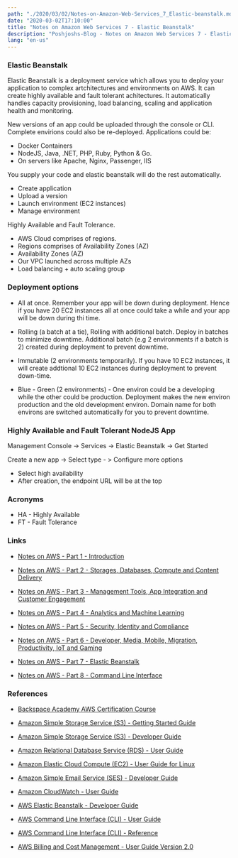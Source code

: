 ```yaml
---
path: "./2020/03/02/Notes-on-Amazon-Web-Services_7_Elastic-beanstalk.md"
date: "2020-03-02T17:10:00"
title: "Notes on Amazon Web Services 7 - Elastic Beanstalk"
description: "Poshjoshs-Blog - Notes on Amazon Web Services 7 - Elastic beanstalk"
lang: "en-us"
---
```


### Elastic Beanstalk ###

Elastic Beanstalk is a deployment service which allows you to deploy your application to complex artchitectures and environments on AWS. It can create highly available and fault tolerant achitectures.  It automatically handles capacity provisioning, load balancing, scaling and application health and monitoring.

New versions of an app could be uploaded through the console or CLI. Complete envirions could also be re-deployed. Applications could be:

 - Docker Containers
 - NodeJS, Java, .NET, PHP, Ruby, Python & Go.
 - On servers like Apache, Nginx, Passenger, IIS

You supply your code and elastic beanstalk will do the rest automatically.

- Create application  
- Upload a version  
- Launch environment (EC2 instances)
- Manage environment

Highly Available and Fault Tolerance.

- AWS Cloud comprises of regions.
- Regions comprises of Availability Zones (AZ)
- Availability Zones (AZ)
- Our VPC launched across multiple AZs
- Load balancing + auto scaling group

### Deployment options ###

- All at once. Remember your app will be down during deployment. Hence if you have 20 EC2 instances all at once could take a while and your app will be down during thi time.

- Rolling (a batch at a tie), Rolling with additional batch. Deploy in batches  to minimize downtime. Additional batch (e.g 2 environments if a batch is 2) created during deployment to prevent downtime.

- Immutable (2 environments temporarily). If you have 10 EC2 instances, it will create addtional 10 EC2 instances during deployment to prevent down-time.

- Blue - Green (2 environments) - One environ could be a developing while the other could be production. Deployment makes the new environ production and the old development environ. Domain name for both environs are switched automatically for you to prevent downtime.

### Highly Available and Fault Tolerant NodeJS App ###

Management Console -> Services -> Elastic Beanstalk -> Get Started

Create a new app -> Select type - > Configure more options
- Select high availability
- After creation, the endpoint URL will be at the top

### Acronyms ###

- HA - Highly Available
- FT - Fault Tolerance

### Links ###

- [Notes on AWS - Part 1 - Introduction](/2020/03/02/Notes-on-Amazon-Web-Services_1_Introduction/)

- [Notes on AWS - Part 2 - Storages, Databases, Compute and Content Delivery](/2020/03/02/Notes-on-Amazon-Web-Services_2_Storages-databases-compute-and-content-delivery/)

- [Notes on AWS - Part 3 - Management Tools, App Integration and Customer Engagement](/2020/03/02/Notes-on-Amazon-Web-Services_3_Managment-tools-app-integration-and-customer-engagement/)

- [Notes on AWS - Part 4 - Analytics and Machine Learning](/2020/03/02/Notes-on-Amazon-Web-Services_4_Analytics-and-machine-learning/)

- [Notes on AWS - Part 5 - Security, Identity and Compliance](/2020/03/02/Notes-on-Amazon-Web-Services_5_Security-identity-and-compliance/)

- [Notes on AWS - Part 6 - Developer, Media, Mobile, Migration, Productivity, IoT and Gaming](/2020/03/02/Notes-on-Amazon-Web-Services_6_Developer-media-migration-productivity-iot-and-gaming/)

- [Notes on AWS - Part 7 - Elastic Beanstalk](/2020/03/02/Notes-on-Amazon-Web-Services_7_Elastic-beanstalk/)

- [Notes on AWS - Part 8 - Command Line Interface](/2020/03/02/Notes-on-Amazon-Web-Services_8_Command-line-interface/)

### References ###

- [Backspace Academy AWS Certification Course](http://cdn.backspace.academy/courses/aws-certification/01/010/references-01-01.pdf)

- [Amazon Simple Storage Service (S3) - Getting Started Guide](https://docs.aws.amazon.com/AmazonS3/latest/gsg/s3-gsg.pdf)

- [Amazon Simple Storage Service (S3) - Developer Guide](https://docs.aws.amazon.com/AmazonS3/latest/dev/s3-dg.pdf)

- [Amazon Relational Database Service (RDS) - User Guide](https://docs.aws.amazon.com/AmazonRDS/latest/UserGuide/rds-ug.pdf)

- [Amazon Elastic Cloud Compute (EC2) - User Guide for Linux](https://docs.aws.amazon.com/AWSEC2/latest/UserGuide/ec2-ug.pdf)

- [Amazon Simple Email Service (SES) - Developer Guide](https://docs.aws.amazon.com/ses/latest/DeveloperGuide/ses-dg.pdf)

- [Amazon CloudWatch - User Guide](https://docs.aws.amazon.com/AmazonCloudWatch/latest/monitoring/acw-ug.pdf)

- [AWS Elastic Beanstalk - Developer Guide](https://docs.aws.amazon.com/elasticbeanstalk/latest/dg/awseb-dg.pdf)

- [AWS Command Line Interface (CLI) - User Guide](https://docs.aws.amazon.com/cli/latest/userguide/aws-cli.pdf)

- [AWS Command Line Interface (CLI) - Reference](https://docs.aws.amazon.com/cli/latest/reference/)

- [AWS Billing and Cost Management - User Guide Version 2.0](https://docs.aws.amazon.com/awsaccountbilling/latest/aboutv2/awsaccountbilling-aboutv2.pdf)
